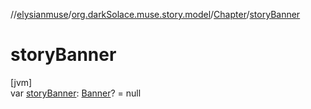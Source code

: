 //[elysianmuse](../../../index.md)/[org.darkSolace.muse.story.model](../index.md)/[Chapter](index.md)/[storyBanner](story-banner.md)

# storyBanner

[jvm]\
var [storyBanner](story-banner.md): [Banner](../-banner/index.md)? = null

